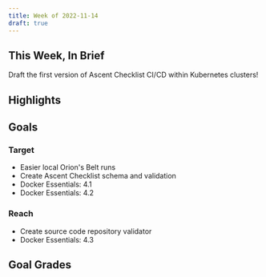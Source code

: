 ```yaml
---
title: Week of 2022-11-14
draft: true
---
```


## This Week, In Brief

Draft the first version of Ascent Checklist CI/CD within Kubernetes clusters!

## Highlights

## Goals

### Target

- Easier local Orion's Belt runs
- Create Ascent Checklist schema and validation
- Docker Essentials: 4.1
- Docker Essentials: 4.2

### Reach

- Create source code repository validator
- Docker Essentials: 4.3


## Goal Grades

